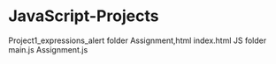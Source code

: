 # JavaScript-Projects
Project1_expressions_alert folder
Assignment,html
index.html
JS folder
main.js
Assignment.js
